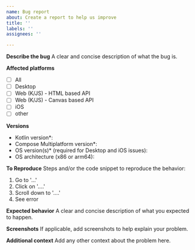 ```yaml
---
name: Bug report
about: Create a report to help us improve
title: ''
labels: ''
assignees: ''

---
```


**Describe the bug**
A clear and concise description of what the bug is.

**Affected platforms**
- [ ] All
- [ ] Desktop
- [ ] Web (K/JS) - HTML based API
- [ ] Web (K/JS) - Canvas based API
- [ ] iOS
- [ ] other

**Versions**
- Kotlin version*: 
- Compose Multiplatform version*:
- OS version(s)* (required for Desktop and iOS issues):
- OS architecture (x86 or arm64): 

**To Reproduce**
Steps and/or the code snippet to reproduce the behavior:
1. Go to '...'
2. Click on '....'
3. Scroll down to '....'
4. See error

**Expected behavior**
A clear and concise description of what you expected to happen.

**Screenshots**
If applicable, add screenshots to help explain your problem.

**Additional context**
Add any other context about the problem here.
